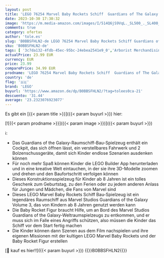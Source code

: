 ```yaml
---
layout: post
title: 'LEGO 76254 Marvel Baby Rockets Schiff  Guardians of The Galaxy Volume 3 BAU-Spielzeug für Kinder mit Superhelden-Minifigur und Raumschiff  Weltraum-Set'
date: 2023-10-30 17:30:32
image: 'https://m.media-amazon.com/images/I/514Q6jS9VqL._SL500_._SL400_.jpg'
comments: true
category: ofertas
author: 'tole.es'
slug: 'B0BBSFHLN2-de LEGO 76254 Marvel Baby Rockets Schiff Guardians of The...'
sku: 'B0BBSFHLN2-de'
tags: [ '3c7da132-4fdb-45ec-95bc-24ebea2541e9_0','Arborist Merchandising Root','Bauspielzeug & Konstruktionsspielzeug','Bauspielzeugsets','Custom Stores','LEGO','Self Service','Spielzeug','lego','🇩🇪', ]
actualPrice: 23.99 EUR
currency: EUR
price: 23.99
comparePrice: 34.99 EUR
prodname: 'LEGO 76254 Marvel Baby Rockets Schiff  Guardians of The Galaxy Volume 3 BAU-Spielzeug für Kinder mit Superhelden-Minifigur und Raumschiff  Weltraum-Set'
country: 'de'
flag: '🇩🇪'
brand: 'LEGO'
buyurl: 'https://www.amazon.de/dp/B0BBSFHLN2/?tag=tolees0ca-21'
descuento: '31.44'
average: '23.2323076923077'
---
```


Es gibt ein [{{< param title >}}]({{< param buyurl >}}) hier:

[![{{< param prodname >}}]({{< param image >}})]({{< param buyurl >}})

ℹ️:

- Das Guardians of the Galaxy-Raumschiff-Bau-Spielzeug enthält ein Cockpit, das sich öffnen lässt, ein verstellbares Fahrwerk und 2 Bolzenschussgeräte, damit sich Kinder endlose Szenarien ausdenken können
- Für noch mehr Spaß können Kinder die LEGO Builder App herunterladen und in eine kreative Welt eintauchen, in der sie ihre 3D-Modelle zoomen und drehen und den Baufortschritt verfolgen können
- Dieses Konstruktionsspielzeug für Kinder ab 8 Jahren ist ein tolles Geschenk zum Geburtstag, zu den Ferien oder zu jedem anderen Anlass für Jungen und Mädchen, die Fans von Marvel sind
- Dieses LEGO Marvel Baby Rockets Schiff Bau-Spielzeug ist ein legendäres Raumschiff aus Marvel Studios Guardians of the Galaxy Volume 3, das von Kindern ab 8 Jahren genutzt werden kann
- Die Baby Rocket Figur braucht Hilfe, um an Bord des Marvel Studios Guardians of the Galaxy-Weltraumspielzeugs zu entkommen, und er muss sich im Falle eines Angriffs schützen, also müssen die Kinder das Schiff vor dem Start fertig machen
- Die Kinder können dann Szenen aus dem Film nachspielen und ihre eigenen Missionen mit der kultigen LEGO Marvel Baby Rockets und der Baby Rocket Figur erstellen

[🛒 kauf es hier!!]({{< param buyurl >}})
{{<world>}}B0BBSFHLN2{{</world>}}
